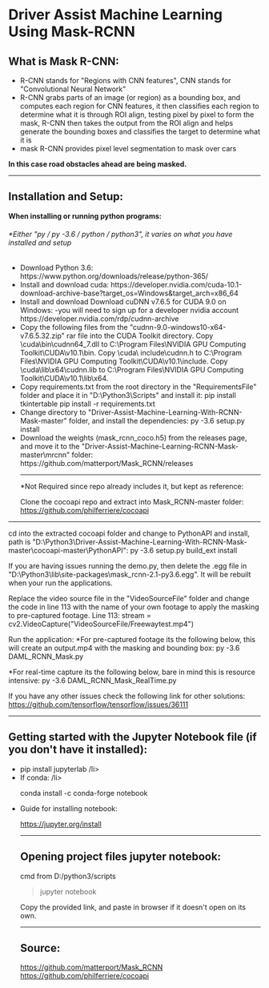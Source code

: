 # Driver Assist Machine Learning Using Mask-RCNN

## What is Mask R-CNN:

<ul>
 	<li> R-CNN stands for "Regions with CNN features", CNN stands for "Convolutional Neural Network" </li>
  <li> R-CNN grabs parts of an image (or region) as a bounding box, and computes each region for CNN features, it then classifies each region to determine what it is through ROI align, testing pixel by pixel to form the mask, R-CNN then takes the output from the ROI align and helps generate the bounding boxes and classifies the target to determine what it is </li>
<li> mask R-CNN provides pixel level segmentation to mask over cars </li>
</ul>

<strong> In this case road obstacles ahead are being masked. </strong>

<hr>

## Installation and Setup:

<strong> When installing or running python programs: </strong>

  <h6> *Either "py / py -3.6 / python / python3", it varies on what you have installed and setup </h6>
  
<ul>
<li> 
Download Python 3.6:
https://www.python.org/downloads/release/python-365/ </li>
 	
 <li> 
Install and download cuda:
https://developer.nvidia.com/cuda-10.1-download-archive-base?target_os=Windows&target_arch=x86_64 </li>
 
<li> 
Install and download Download cuDNN v7.6.5 for CUDA 9.0 on Windows: 
-you will need to sign up for a developer nvidia account
https://developer.nvidia.com/rdp/cudnn-archive 
</li>

<li> 
Copy the following files from the "cudnn-9.0-windows10-x64-v7.6.5.32.zip" rar file into the CUDA Toolkit directory.
Copy <installpath>\cuda\bin\cudnn64_7.dll to C:\Program Files\NVIDIA GPU Computing Toolkit\CUDA\v10.1\bin.
Copy <installpath>\cuda\ include\cudnn.h to C:\Program Files\NVIDIA GPU Computing Toolkit\CUDA\v10.1\include.
Copy <installpath>\cuda\lib\x64\cudnn.lib to C:\Program Files\NVIDIA GPU Computing Toolkit\CUDA\v10.1\lib\x64. 
 </li>

 <li> 
Copy requirements.txt from the root directory in the "RequirementsFile" folder and place it in "D:\Python3\Scripts" and install it:
pip install tkintertable
pip install -r requirements.txt 
</li>

 <li> 
Change directory to "Driver-Assist-Machine-Learning-With-RCNN-Mask-master" folder, and install the dependencies:
py -3.6 setup.py install
 </li>

<li> 
Download the weights (mask_rcnn_coco.h5) from the releases page, and move it to the "Driver-Assist-Machine-Learning-RCNN-Mask-master\mrcnn" folder:
https://github.com/matterport/Mask_RCNN/releases 
</li>

<hr>
*Not Required since repo already includes it, but kept as reference:

Clone the cocoapi repo and extract into Mask_RCNN-master folder:
https://github.com/philferriere/cocoapi

</ul>

<hr>

cd into the extracted cocoapi folder and change to PythonAPI and install, path is "D:\Python3\Driver-Assist-Machine-Learning-With-RCNN-Mask-master\cocoapi-master\PythonAPI":
py -3.6 setup.py build_ext install

If you are having issues running the demo.py, then delete the .egg file in "D:\Python3\lib\site-packages\mask_rcnn-2.1-py3.6.egg".
It will be rebuilt when your run the applications.

Replace the video source file in the "VideoSourceFile" folder and change the code in line 113 with the name of your own footage to apply the masking to pre-captured footage.
Line 113:  stream = cv2.VideoCapture("VideoSourceFile/Freewaytest.mp4")

Run the application:
*For pre-captured footage its the following below, this will create an output.mp4 with the masking and bounding box:
py -3.6 DAML_RCNN_Mask.py

*For real-time capture its the following below, bare in mind this is resource intensive:
py -3.6 DAML_RCNN_Mask_RealTime.py

If you have any other issues check the following link for other solutions:
https://github.com/tensorflow/tensorflow/issues/36111

<hr>

## Getting started with the Jupyter Notebook file (if you don't have it installed):

<ul>
<li> 
pip install jupyterlab
/li>
<li>
If conda:
/li>
 
 
conda install -c conda-forge notebook
 
<li>
Guide for installing notebook:
 </li>
 
 
https://jupyter.org/install

<hr>

## Opening project files jupyter notebook:

cmd from D:/python3/scripts
> jupyter notebook

Copy the provided link, and paste in browser if it doesn't open on its own.

<hr>

## Source:

https://github.com/matterport/Mask_RCNN
https://github.com/philferriere/cocoapi
